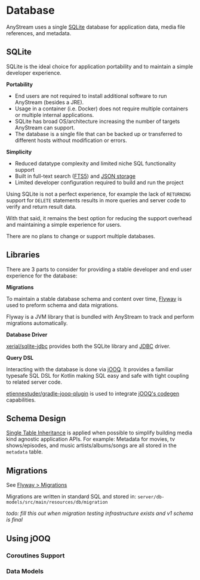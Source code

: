 # Database

AnyStream uses a single [SQLite](https://www.sqlite.org) database for application data, media file references, and
metadata.

## SQLite

SQLite is the ideal choice for application portability and to maintain a simple developer experience.

**Portability**

- End users are not required to install additional software to run AnyStream (besides a JRE).
- Usage in a container (i.e. Docker) does not require multiple containers or multiple internal applications.
- SQLite has broad OS/architecture increasing the number of targets AnyStream can support.
- The database is a single file that can be backed up or transferred to different hosts without modification or errors.

**Simplicity**

- Reduced datatype complexity and limited niche SQL functionality support
- Built in full-text search ([FTS5](https://www.sqlite.org/fts5.html))
  and [JSON storage](https://www.sqlite.org/json1.html)
- Limited developer configuration required to build and run the project

Using SQLite is not a perfect experience, for example the lack of `RETURNING` support for `DELETE` statements results in
more queries and server code to verify and return result data.

With that said, it remains the best option for reducing the support overhead and maintaining a simple experience for
users.

There are no plans to change or support multiple databases.

## Libraries

There are 3 parts to consider for providing a stable developer and end user experience for the database:

**Migrations**

To maintain a stable database schema and content over time,
[Flyway](https://github.com/flyway/flyway?tab=readme-ov-file) is used to preform schema and data migrations.

Flyway is a JVM library that is bundled with AnyStream to track and perform migrations automatically.

**Database Driver**

[xerial/sqlite-jdbc](https://github.com/xerial/sqlite-jdbc?tab=readme-ov-file)
provides both the SQLite library and [JDBC](https://en.wikipedia.org/wiki/Java_Database_Connectivity) driver.

**Query DSL**

Interacting with the database is done via [jOOQ](https://github.com/jOOQ/jOOQ?tab=readme-ov-file).
It provides a familiar typesafe SQL DSL for Kotlin making SQL easy and safe with tight coupling to related server code.

[etiennestuder/gradle-jooq-plugin](https://github.com/etiennestuder/gradle-jooq-plugin?tab=readme-ov-file)
is used to integrate [jOOQ's codegen](https://blog.jooq.org/why-you-should-use-jooq-with-code-generation/) capabilities.

## Schema Design

[Single Table Inheritance](https://en.wikipedia.org/wiki/Single_Table_Inheritance) is applied when possible to simplify
building media kind agnostic application APIs.
For example: Metadata for movies, tv shows/episodes, and music artists/albums/songs are all stored in the `metadata`
table.

## Migrations

See [Flyway > Migrations](https://documentation.red-gate.com/flyway/flyway-concepts/migrations)

Migrations are written in standard SQL and stored in: `server/db-models/src/main/resources/db/migration`

*todo: fill this out when migration testing infrastructure exists and v1 schema is final*

## Using jOOQ

### Coroutines Support

### Data Models


